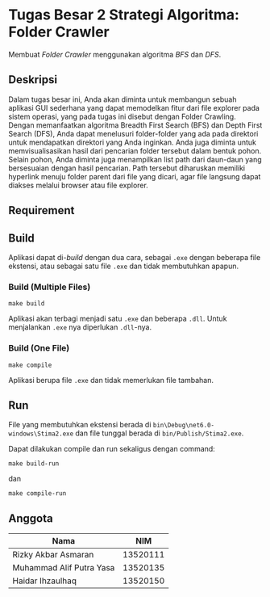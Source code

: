 # Tugas Besar 2 Strategi Algoritma: Folder Crawler

Membuat *Folder Crawler* menggunakan algoritma *BFS* dan *DFS*.

## Deskripsi
Dalam tugas besar ini, Anda akan diminta untuk membangun sebuah aplikasi GUI sederhana 
yang dapat memodelkan fitur dari file explorer pada sistem operasi, yang pada tugas ini disebut 
dengan Folder Crawling. Dengan memanfaatkan algoritma Breadth First Search (BFS) dan Depth 
First Search (DFS), Anda dapat menelusuri folder-folder yang ada pada direktori untuk 
mendapatkan direktori yang Anda inginkan. Anda juga diminta untuk memvisualisasikan hasil dari 
pencarian folder tersebut dalam bentuk pohon.
Selain pohon, Anda diminta juga menampilkan list path dari daun-daun yang bersesuaian dengan 
hasil pencarian. Path tersebut diharuskan memiliki hyperlink menuju folder parent dari file yang 
dicari, agar file langsung dapat diakses melalui browser atau file explorer. 

## Requirement

## Build

Aplikasi dapat di-*build* dengan dua cara, sebagai `.exe` dengan beberapa file ekstensi, atau sebagai satu file `.exe` dan tidak membutuhkan apapun.

### Build (Multiple Files)

```
make build
```

Aplikasi akan terbagi menjadi satu `.exe` dan beberapa `.dll`. Untuk menjalankan `.exe` nya diperlukan `.dll`-nya.

### Build (One File)

```
make compile
```

Aplikasi berupa file `.exe` dan tidak memerlukan file tambahan.

## Run

File yang membutuhkan ekstensi berada di `bin\Debug\net6.0-windows\Stima2.exe` dan file tunggal berada di `bin/Publish/Stima2.exe`. 

Dapat dilakukan compile dan run sekaligus dengan command:

```
make build-run
```

dan

```
make compile-run
```

## Anggota

| Nama                      | NIM       |
| ----                      | ---       |
| Rizky Akbar Asmaran       | 13520111  |
| Muhammad Alif Putra Yasa  | 13520135  |
| Haidar Ihzaulhaq          | 13520150  |
